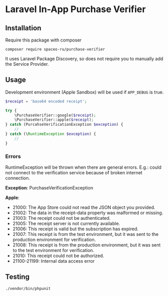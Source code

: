 # Laravel In-App Purchase Verifier

## Installation

Require this package with composer

```shell
composer require spaceo-ru/purchase-verifier
```

It uses Laravel Package Discovery, so does not require you to manually add the Service Provider.

## Usage

Development environment (Apple Sandbox) will be used if `APP_DEBUG` is true.

```php
$receipt = 'base64 encoded receipt';

try {
    \PurchaseVerifier::google($receipt);
    \PurchaseVerifier::apple($receipt);
} catch (PurcahseVerificationException $exception) {
    //
} catch (\RuntimeException $exception) {
    //
}
```
### Errors

RuntimeException will be thrown when there are general errors.
E.g.: could not connect to the verification service because of broken internet connection.

**Exception**: PurchaseVerificationException

**Apple**:
- 21000: The App Store could not read the JSON object you provided.
- 21002: The data in the receipt-data property was malformed or missing.
- 21003: The receipt could not be authenticated.
- 21005: The receipt server is not currently available.
- 21006: This receipt is valid but the subscription has expired.
- 21007: This receipt is from the test environment, but it was sent to the production environment for verification.
- 21008: This receipt is from the production environment, but it was sent to the test environment for verification.
- 21010: This receipt could not be authorized.
- 21100-21199: Internal data access error

## Testing

```shell
./vendor/bin/phpunit
```
